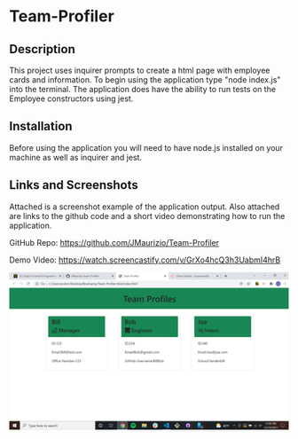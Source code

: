 # Team-Profiler

## Description

This project uses inquirer prompts to create a html page with employee cards and information. To begin using the application type "node index.js" into the terminal. The application does have the ability to run tests on the Employee constructors using jest.

## Installation

Before using the application you will need to have node.js installed on your machine as well as inquirer and jest.

## Links and Screenshots

Attached is a screenshot example of the application output.  Also attached are links to the github code and a short video demonstrating how to run the application.

GitHub Repo: https://github.com/JMaurizio/Team-Profiler

Demo Video: https://watch.screencastify.com/v/GrXo4hcQ3h3UabmI4hrB


![screenshot](./images/Team-Profiler-Screenshot.png)